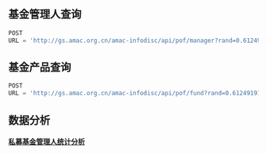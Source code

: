 ## 基金管理人查询
```python
POST
URL = 'http://gs.amac.org.cn/amac-infodisc/api/pof/manager?rand=0.6124919103188785&page=0&size=100'
```

## 基金产品查询

```python
POST
URL = 'http://gs.amac.org.cn/amac-infodisc/api/pof/fund?rand=0.6124919103188785&page=0&size=100'
```
## 数据分析
#### [私募基金管理人统计分析](https://nbviewer.jupyter.org/github/stardust-hu/crawl-fund-data/blob/master/ana.ipynb)

